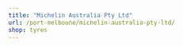```yaml
---
title: "Michelin Australia Pty Ltd"
url: /port-melboune/michelin-australia-pty-ltd/
shop: tyres
---
```

